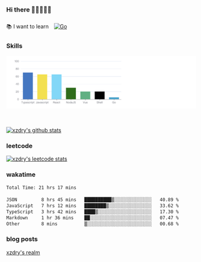 ### Hi there 👋👋👋👋👋

 :books: I want to learn <a href="https://go.dev/" target="_blank"><img style="margin: 10px" src="https://profilinator.rishav.dev/skills-assets/go-original.svg" alt="Go" height="50" /></a>  

### Skills
![](img/2022-09-05-22-04-20.png)

<br />

[![xzdry's github stats](https://github-readme-stats.vercel.app/api?username=xzdry&count_private=true&show_icons=true&theme=vue)](https://github.com/xzdry)

### leetcode
[![xzdry's leetcode stats](https://leetcard.jacoblin.cool/xzdry-2?theme=light&font=Anek%20Kannada&site=cn)](https://leetcode.cn/u/xzdry-2/)

### wakatime
<!--START_SECTION:waka-->

```text
Total Time: 21 hrs 17 mins

JSON         8 hrs 45 mins   ██████████▒░░░░░░░░░░░░░░   40.89 %
JavaScript   7 hrs 12 mins   ████████▒░░░░░░░░░░░░░░░░   33.62 %
TypeScript   3 hrs 42 mins   ████▒░░░░░░░░░░░░░░░░░░░░   17.30 %
Markdown     1 hr 36 mins    ██░░░░░░░░░░░░░░░░░░░░░░░   07.47 %
Other        8 mins          ▒░░░░░░░░░░░░░░░░░░░░░░░░   00.68 %
```

<!--END_SECTION:waka-->

### blog posts
[xzdry's realm](https://www.justdry.net/)
